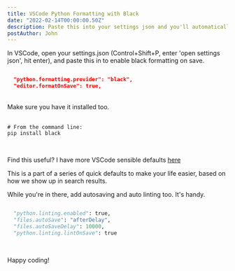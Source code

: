 ```yaml
---
title: VSCode Python Formatting with Black
date: "2022-02-14T00:00:00.50Z"
description: Paste this into your settings json and you'll automatically have prettier code.
postAuthor: John
---
```


In VSCode, open your settings.json (Control+Shift+P, enter 'open settings json', hit enter), and paste this in to enable black formatting on save.

```json

  "python.formatting.provider": "black",
  "editor.formatOnSave": true,
```

<br>
Make sure you have it installed too.
<br>
<br>

```
# From the command line:
pip install black
```

<br>

Find this useful? I have more VSCode sensible defaults [here](/vscode-defaults-feb22)

This is a part of a series of quick defaults to make your life easier, based on how we show up in search results.

While you're in there, add autosaving and auto linting too. It's handy.

```py

  "python.linting.enabled": true,
  "files.autoSave": "afterDelay",
  "files.autoSaveDelay": 10000,
  "python.linting.lintOnSave": true
```

<br>

Happy coding!

